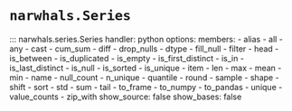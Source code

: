 # `narwhals.Series`

::: narwhals.series.Series
    handler: python
    options:
      members:
        - alias
        - all
        - any
        - cast
        - cum_sum
        - diff
        - drop_nulls
        - dtype
        - fill_null
        - filter
        - head
        - is_between
        - is_duplicated
        - is_empty
        - is_first_distinct
        - is_in
        - is_last_distinct
        - is_null
        - is_sorted
        - is_unique
        - item
        - len
        - max
        - mean
        - min
        - name
        - null_count
        - n_unique
        - quantile
        - round
        - sample
        - shape
        - shift
        - sort
        - std
        - sum
        - tail
        - to_frame
        - to_numpy
        - to_pandas
        - unique
        - value_counts
        - zip_with
      show_source: false
      show_bases: false
